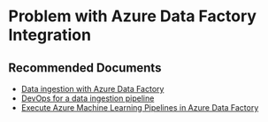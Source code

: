 <properties
	pageTitle="Problem with Azure Data Factory Integration"
	description="Problem with Azure Data Factory Integration"
	infoBubbleText="Problem with Azure Data Factory Integration"
	service="microsoft.machinelearning"
	resource="runs"
	authors="mx-iao"
	ms.author="minxia"
	supportTopicIds="32755208"
	productPesIds="16644"
	cloudEnvironments="public, fairfax, mooncake, usnat, ussec"
	articleId="microsoft.machinelearning.runs.problemwithazuredatafactoryintegration"
	selfHelpType="generic"
	ownershipId="AzureML_AzureMachineLearningServices"
/>

# Problem with Azure Data Factory Integration

## **Recommended Documents**

* [Data ingestion with Azure Data Factory](https://docs.microsoft.com/azure/machine-learning/how-to-data-ingest-adf)
* [DevOps for a data ingestion pipeline](https://docs.microsoft.com/azure/machine-learning/how-to-cicd-data-ingestion)
* [Execute Azure Machine Learning Pipelines in Azure Data Factory](https://docs.microsoft.com/azure/data-factory/transform-data-machine-learning-service)
